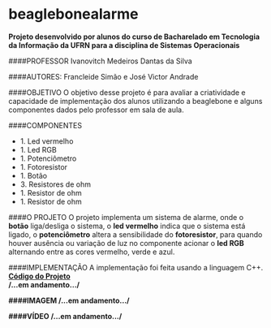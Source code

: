 # beaglebonealarme
**Projeto desenvolvido por alunos do curso de Bacharelado em Tecnologia da Informação da UFRN para a disciplina de Sistemas Operacionais**

####PROFESSOR
 Ivanovitch Medeiros Dantas da Silva 

####AUTORES: 
Francleide Simão e José Victor Andrade

####OBJETIVO
O objetivo desse projeto é para avaliar a criatividade e capacidade de implementação dos alunos utilizando a beaglebone e alguns componentes dados pelo professor em sala de aula.

####COMPONENTES
<ul>
<li>1. Led vermelho</li>
<li>1. Led RGB</li>
<li>1. Potenciômetro</li>
<li>1. Fotoresistor</li>
<li>1. Botão</li>
<li>3. Resistores de ohm</li>
<li>1. Resistor de ohm</li>
<li>1. Resistor de ohm</li>
</ul>

####O PROJETO
O projeto implementa um sistema de alarme, onde o **botão** liga/desliga o sistema, o **led vermelho** indica que o sistema está ligado, o **potenciômetro** altera a sensibilidade do **fotoresistor**, para quando houver ausência ou variação de luz no componente acionar o **led RGB** alternando entre as cores vermelho, verde e azul.

####IMPLEMENTAÇÃO
A implementação foi feita usando a linguagem C++.<br><b>
<a href="">Código do Projeto</a><br>
/...em andamento.../

####IMAGEM
/...em andamento.../

####VÍDEO
/...em andamento.../
